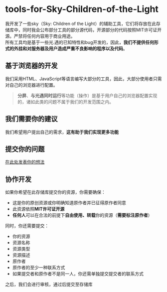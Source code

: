 # tools-for-Sky-Children-of-the-Light
我开发了一些sky（Sky: Children of the Light）的辅助工具，它们将存放在此存储库中，同时我会公布部分工具的部分源代码，开源部分的代码按照MIT许可证开源。严禁将任何内容用于商业用途。  
所有工具均是基于一些光.遇的已知特性和bug开发的，因此，**我们不提供任何形式的外挂和对服务器及用户造成严重不良影响的程序以及代码**。  
## 基于浏览器的开发
我们采用HTML、JavaScript等语言编写大部分的工具，因此，大部分使用者只需对自己的浏览器进行配置。  
>**分屏**、**与光遇同时运行**等功能（操作）是基于用户自己的浏览器配置实现的，诸如此类的问题不属于我们的开发范围之内。  
## 我们需要你的建议
我们希望用户提出自己的需求，**这有助于我们实现更多功能**
## 提交你的问题
[在此处发表你的想法](https://github.com/zghzd/tools-for-Sky-Children-of-the-Light/issues)
## 协作开发
如果你希望在此存储库提交你的资源，你需要确保：  
- 这是你的原创资源或你明确知道原作者并已征得原作者同意
- 此资源依照**MIT许可证开源**
- **任何人**可以在合法的前提下**自由使用、转载**你的资源（**需要标注原作者**）

同时，你还需要提交：
- 你的资源
- 资源名称
- 资源类型
- 资源描述
- 原作者
- 原作者的至少一种联系方式
- 如果提交者和原作者不是同一人，你还需单独提交提交者的联系方式

之后，我们会进行审核，通过后提交至存储库

